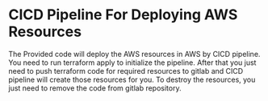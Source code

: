 # CICD Pipeline For Deploying AWS Resources 

The Provided code will deploy the AWS resources in AWS by CICD pipeline. You need to run terraform apply to initialize the pipeline.
After that you just need to push terraform code for required resources to gitlab and CICD pipeline will create those resources for you.
To destroy the resources, you just need to remove the code from gitlab repository.
